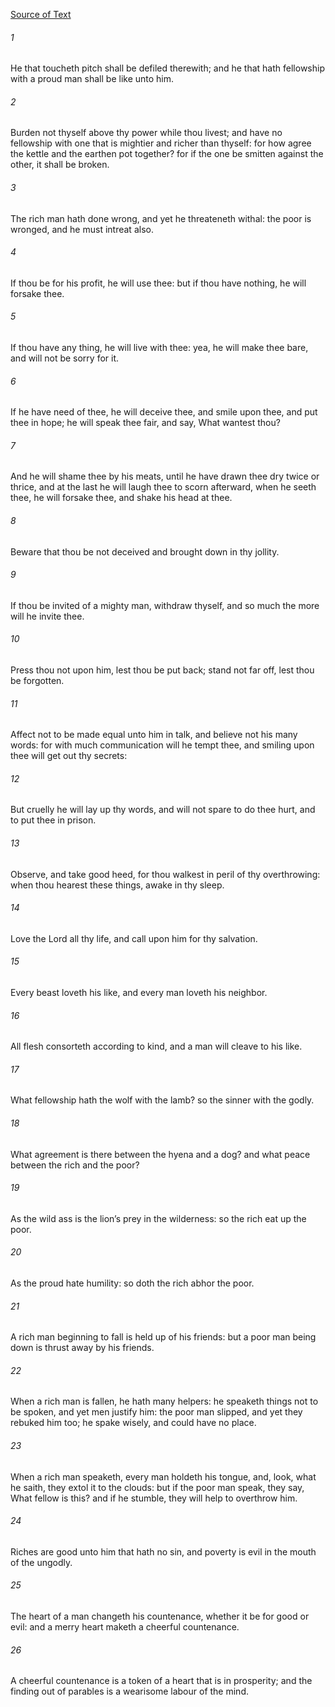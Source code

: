 [Source of Text](https://github.com/scrollmapper/bible_databases_deuterocanonical)

###### 1
He that toucheth pitch shall be defiled therewith; and he that hath fellowship with a proud man shall be like unto him.

###### 2
Burden not thyself above thy power while thou livest; and have no fellowship with one that is mightier and richer than thyself: for how agree the kettle and the earthen pot together? for if the one be smitten against the other, it shall be broken.

###### 3
The rich man hath done wrong, and yet he threateneth withal: the poor is wronged, and he must intreat also.

###### 4
If thou be for his profit, he will use thee: but if thou have nothing, he will forsake thee.

###### 5
If thou have any thing, he will live with thee: yea, he will make thee bare, and will not be sorry for it.

###### 6
If he have need of thee, he will deceive thee, and smile upon thee, and put thee in hope; he will speak thee fair, and say, What wantest thou?

###### 7
And he will shame thee by his meats, until he have drawn thee dry twice or thrice, and at the last he will laugh thee to scorn afterward, when he seeth thee, he will forsake thee, and shake his head at thee.

###### 8
Beware that thou be not deceived and brought down in thy jollity.

###### 9
If thou be invited of a mighty man, withdraw thyself, and so much the more will he invite thee.

###### 10
Press thou not upon him, lest thou be put back; stand not far off, lest thou be forgotten.

###### 11
Affect not to be made equal unto him in talk, and believe not his many words: for with much communication will he tempt thee, and smiling upon thee will get out thy secrets:

###### 12
But cruelly he will lay up thy words, and will not spare to do thee hurt, and to put thee in prison.

###### 13
Observe, and take good heed, for thou walkest in peril of thy overthrowing: when thou hearest these things, awake in thy sleep.

###### 14
Love the Lord all thy life, and call upon him for thy salvation.

###### 15
Every beast loveth his like, and every man loveth his neighbor.

###### 16
All flesh consorteth according to kind, and a man will cleave to his like.

###### 17
What fellowship hath the wolf with the lamb? so the sinner with the godly.

###### 18
What agreement is there between the hyena and a dog? and what peace between the rich and the poor?

###### 19
As the wild ass is the lion’s prey in the wilderness: so the rich eat up the poor.

###### 20
As the proud hate humility: so doth the rich abhor the poor.

###### 21
A rich man beginning to fall is held up of his friends: but a poor man being down is thrust away by his friends.

###### 22
When a rich man is fallen, he hath many helpers: he speaketh things not to be spoken, and yet men justify him: the poor man slipped, and yet they rebuked him too; he spake wisely, and could have no place.

###### 23
When a rich man speaketh, every man holdeth his tongue, and, look, what he saith, they extol it to the clouds: but if the poor man speak, they say, What fellow is this? and if he stumble, they will help to overthrow him.

###### 24
Riches are good unto him that hath no sin, and poverty is evil in the mouth of the ungodly.

###### 25
The heart of a man changeth his countenance, whether it be for good or evil: and a merry heart maketh a cheerful countenance.

###### 26
A cheerful countenance is a token of a heart that is in prosperity; and the finding out of parables is a wearisome labour of the mind.